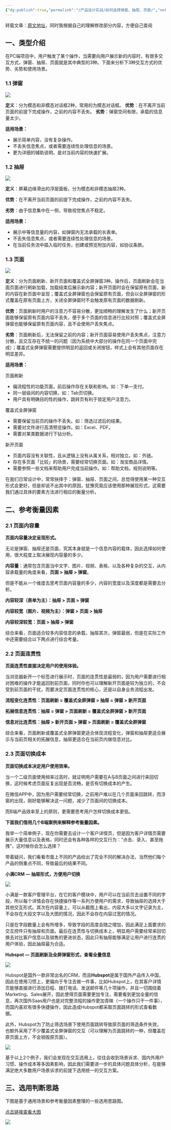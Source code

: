 ```yaml
---
{"dg-publish":true,"permalink":"/产品设计实战/如何选择弹窗、抽屉、页面/","noteIcon":"","created":"2023-10-12T20:52:58.526+08:00"}
---
```



转载文章：[原文地址](https://zhuanlan.zhihu.com/p/603877132)，同时我根据自己的理解修改部分内容，方便自己查阅

## **一、类型介绍**

在PC端项目中，用户触发了某个操作，当需要向用户展示新的内容时，有很多交互方式，弹窗、抽屉、页面就是其中典型的3种。下面来分析下3种交互方式的优势、劣势和使用场景。

### **1.1 弹窗**

![](https://pic3.zhimg.com/80/v2-b42b32cb379f8e915c8e71530eee0482_1440w.webp)

**定义**：分为模态和非模态对话框2种，常用的为模态对话框。
**优势**：在不离开当前页面的前提下完成操作，之前的内容不丢失。
**劣势**：弹窗空间有限，承载的信息量太少。

**适用场景：**
- 展示简单内容，没有复杂操作。
- 不丢失信息焦点，或者需要连续性处理信息的场景。
- 更为详细的辅助说明，是对当前内容的快速扩展。

### **1.2 抽屉**

![](https://pic2.zhimg.com/80/v2-1b1a25854c5f4aec05547b191e03a601_1440w.webp)

**定义**：屏幕边缘滑出的浮层面板，分为模态和非模态抽屉2种。

**优势**：在不离开当前页面的前提下完成操作，之前的内容不丢失。

**劣势**：由于信息集中在一侧，导致视觉焦点不稳定。

**适用场景：**

- 展示中等信息量的内容，如弹窗内无法承载的长表单。
- 不丢失信息焦点，或者需要连续性处理信息的场景。
- 在当前任务流中插入临时任务，创建或预览附加内容，如协议条款。


### **1.3 页面**

![](https://pic1.zhimg.com/80/v2-427724f72a1c7e885916a1e0629d29cc_1440w.webp)

**定义**：分为页面刷新、新开页面和覆盖式全屏弹窗3种。操作后，页面刷新会在当面页面进行刷新加载，加载结束后展示新内容；新开页面时会在保留原有页面，新的内容在新页面中呈现；覆盖式全屏弹窗也会保留原有页面，但会以全屏弹窗的形式覆盖在原有页面上方，关闭全屏弹窗时不会触发原有页面的数据刷新。

**优势**：页面刷新时用户的注意力不容易分散，更加顺畅的理解发生了什么；新开页面能够保留原有页面内容不丢失，便于多个页面的信息进行比较对照；覆盖式全屏弹窗也能够保留原有页面内容，且不会使用户丢失焦点。

**劣势**：页面刷新后，无法保留之前的内容；新开页面容易使用户丢失焦点，注意力分散，且交互存在不统一的问题（因为系统中大部分的操作在同一个页面中完成）；覆盖式全屏弹窗需要提供明显的返回或关闭按钮，样式上会有其他页面存在明显差异。

**适用场景：**

页面刷新

- 偏流程性的功能页面，前后操作存在关联和影响。如：下单—支付。
- 同一层级间的内容切换，如：Tab页切换。
- 用户具有明确目的性的操作，跳转页有利于锁定用户注意力。

覆盖式全屏弹窗

- 需要保留当前页的操作不丢失。如：筛选过滤后的结果。
- 需要对文件进行高清预览操作。如：Excel、PDF。
- 需要对某类数据进行下钻分析。

新开页面

- 页面内容没有关联性，且从逻辑上没有从属关系，相对独立。如：外链。
- 存在多页面「比较」的场景，需要经常切换页面。如：淘宝商品详情。
- 需要参照一些文档来帮助用户完成当前操作。如：帮助文档，规则说明等。

在我们日常设计中，常常抉择于：弹窗、抽屉、页面之间，总觉得使用某一种交互形式会更好，但是却说不出其中的原因，犹豫究竟应该使用那种展现形式，这需要我们通过具体的要素方法进行相应的衡量分析。

## **二、参考衡量因素**

### **2.1 页面内容量**

**页面内容量决定呈现形式。**

无论是弹窗、抽屉还是页面，究其本身就是一个信息内容的载体，因此选择如何使用，很大程度上取决展现内容量的多少。

**内容量**：通常包含页面当中文字、图片、视频、表格、以及各种复杂的交互，从内容承载量的角度来看，**页面 > 抽屉 > 弹窗**。

但是不能从一个维度去思考页面内容量的多少，内容的宽度以及深度都是需要去分析。

**内容较深（表单为主）：抽屉 > 页面 > 弹窗**

**内容较宽（图片、视频为主）：弹窗 > 页面 > 抽屉**

**内容较深较宽：页面 > 抽屉 > 弹窗**

综合来看，页面适合较多内容信息的承载，抽屉其次，弹窗最弱，但是在实际工作中还需要结合以下两点进行综合考量。

### **2.2 页面连贯性**

**页面连贯性直接决定用户的使用体验。**

当浏览器新开一个标签进行展示时，页面的连贯性是最弱的，因为用户需要进行相对困难的操作才能返回到前页面，同时你也可以理解新开页面是较为独立的，不会受到前页面的干扰，而要决定页面连贯性的核心，还是以自身业务流程出发。

**流程变化连贯性：页面刷新 = 覆盖式全屏弹窗 > 抽屉 = 弹窗 > 新开页面**

**拓展信息连贯性：抽屉 = 弹窗 > 页面刷新 = 覆盖式全屏弹窗 > 新开页面**

**信息对比连贯性：抽屉 > 新开页面 > 弹窗 > 页面刷新 = 覆盖式全屏弹窗**

综合来看，页面刷新或覆盖式全屏弹窗更适合体现流程变化，弹窗和抽屉更适合展示与当前页相关的拓展信息，抽屉更适合在当前页内做信息对比。

### **2.3 页面切换成本**

**页面切换成本决定用户使用效率。**

当一个二级页面使用频率过高时，就证明用户需要在A与B页面之间进行来回切换，这时候考虑页面反复出现是否流畅，是否有切换成本的产生。

在微信APP中，因为用户需要经常切换，之前用户难以在几个页面来回跳转，而浮窗的出现，刚好能够解决这一问题，减少了页面间的切换成本。

而B端产品效率至上的原则，更需要思考用户怎样切换成本更低。

**下面我们借用几个B端案例来解释参考衡量因素。**

我举一个简单例子，现在你需要去设计一个客户详情页，但是因为客户详情页需要展示大量信息以及表格，同时还会有各种各样的交互行为：“点击、录入、甚至拖拽”，这时候你会怎么选择？

带着疑问，我们看看市面上不同的产品给出了完全不同的解决办法，当然他们每个产品的侧重点不同，导致最后的结果不同。

**小满CRM — 抽屉形式，方便用户切换**

![](https://pic2.zhimg.com/80/v2-e4c34ec748627c5ea4604746402ad7f5_1440w.webp)

小满是一款客户管理平台，在它的客户模块中，用户可以在当前页去设置不同的字段，所以每个详情会存在快捷操作等一系列方便用户的需求，导致抽屉的选择大于其他交互形式。其次在内容量上，可以从截图上看出，内容大多以文字记录为主，不会存在大段文字以及大图的情况，因此不会存在内容过宽的情况。

只是在字段数量上会有所增多，导致字段的高度会随之增加，因此满足上面要求的交互控件只有抽屉和页面。最后在连贯性与切换成本上，明显用户需要经常来回切换去对比客户信息以及销售的更进状态，因此只有抽屉能够满足让用户进行连贯的用户体验，因此抽屉最为合适。

**Hubspot — 页面刷新及全屏弹窗形式，查看全量信息**

![](https://pic3.zhimg.com/80/v2-4c64ef3a4a5764592aa33e0ad2e8c732_1440w.webp)

Hubspot是国外一款非常出名的CRM，而且**Hubspot**是属于国外产品传入中国，因此在使用习惯上，更偏向于专注去做一件事，比如Hubspot上，在其客户详情页能够直接进行添加日程、拨打电话、发送邮件等几十项操作，并且一切围绕着Marketing、Sales展开，因此使得页面需要更加专注，需要看到更加全量的信息，再次国外Saas用户也是对完整流程的操作更加青睐（一个操作只干一件事），而国内喜欢有很多快捷操作，因此造成Hubspot都采取页面跳转的形式查看数据。

此外，Hubspot为了防止筛选场景下使用页面跳转导致原页面的筛选条件失效，也额外采用了不少覆盖式全屏弹窗的交互（可以理解为页面跳转的一种，但覆盖在原页面上方，不会销毁原页面）。

![](https://pic4.zhimg.com/80/v2-efca7fa4d1e645389c8e6583df4aaf73_1440w.webp)

基于以上2个例子，我们会发现在交互选用上，往往会收到场景诉求、国内外用户习惯、操作成本等多因素影响，因此我们需要进一步的具体问题具体分析，在能够满足绝大多数用户场景诉求的前提下选用统一的交互方案。

## **三、选用判断思路**

下图是基于通用场景和参考衡量因素整理的一些选用思路图。

[点击链接查看大图](https://www.figma.com/file/irQBY4DNcQlp5ouoBiA0b3/%E5%BC%B9%E7%AA%97-%26-%E6%8A%BD%E5%B1%89-%26-%E9%A1%B5%E9%9D%A2%E7%9A%84%E4%BD%BF%E7%94%A8?node-id=0%3A1&t=6y7222NzB8VsUT8a-1)

![](https://s2.loli.net/2023/10/26/ARIlU6JY3MziFXq.png)